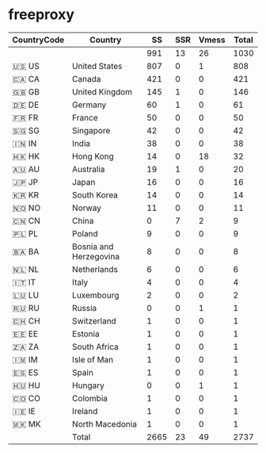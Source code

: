 # freeproxy

|CountryCode|Country|SS|SSR|Vmess|Total|
|  ----  | ----  |  ----  | ----  |  ----  | ----  |
| ||991|13|26|1030|
|🇺🇸 US|United States|807|0|1|808|
|🇨🇦 CA|Canada|421|0|0|421|
|🇬🇧 GB|United Kingdom|145|1|0|146|
|🇩🇪 DE|Germany|60|1|0|61|
|🇫🇷 FR|France|50|0|0|50|
|🇸🇬 SG|Singapore|42|0|0|42|
|🇮🇳 IN|India|38|0|0|38|
|🇭🇰 HK|Hong Kong|14|0|18|32|
|🇦🇺 AU|Australia|19|1|0|20|
|🇯🇵 JP|Japan|16|0|0|16|
|🇰🇷 KR|South Korea|14|0|0|14|
|🇳🇴 NO|Norway|11|0|0|11|
|🇨🇳 CN|China|0|7|2|9|
|🇵🇱 PL|Poland|9|0|0|9|
|🇧🇦 BA|Bosnia and Herzegovina|8|0|0|8|
|🇳🇱 NL|Netherlands|6|0|0|6|
|🇮🇹 IT|Italy|4|0|0|4|
|🇱🇺 LU|Luxembourg|2|0|0|2|
|🇷🇺 RU|Russia|0|0|1|1|
|🇨🇭 CH|Switzerland|1|0|0|1|
|🇪🇪 EE|Estonia|1|0|0|1|
|🇿🇦 ZA|South Africa|1|0|0|1|
|🇮🇲 IM|Isle of Man|1|0|0|1|
|🇪🇸 ES|Spain|1|0|0|1|
|🇭🇺 HU|Hungary|0|0|1|1|
|🇨🇴 CO|Colombia|1|0|0|1|
|🇮🇪 IE|Ireland|1|0|0|1|
|🇲🇰 MK|North Macedonia|1|0|0|1|
||Total|2665|23|49|2737|
